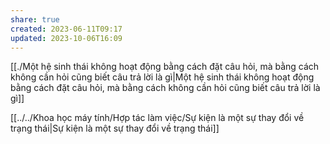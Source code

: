 ```yaml
---
share: true
created: 2023-06-11T09:17
updated: 2023-10-06T16:09
---
```

[[./Một hệ sinh thái không hoạt động bằng cách đặt câu hỏi, mà bằng cách không cần hỏi cũng biết câu trả lời là gì|Một hệ sinh thái không hoạt động bằng cách đặt câu hỏi, mà bằng cách không cần hỏi cũng biết câu trả lời là gì]]


[[../../Khoa học máy tính/Hợp tác làm việc/Sự kiện là một sự thay đổi về trạng thái|Sự kiện là một sự thay đổi về trạng thái]]
